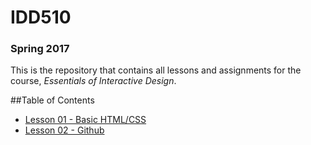 # IDD510
### Spring 2017

This is the repository that contains all lessons and assignments for the course, _Essentials of Interactive Design_. 

##Table of Contents

* [Lesson 01 - Basic HTML/CSS](lessons/lesson-01.md)
* [Lesson 02 - Github](lessons/lesson-01.md)
